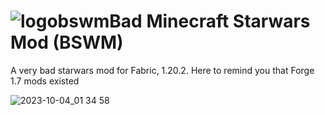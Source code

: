 # ![logobswm](https://github.com/morgana-x/Bad.Minecraft.Starwars.Mod/assets/89588301/67650543-b49c-4eb8-a83e-055da8bad51c)Bad Minecraft Starwars Mod (BSWM)

A very bad starwars mod for Fabric, 1.20.2. Here to remind you that Forge 1.7 mods existed



![2023-10-04_01 34 58](https://github.com/morgana-x/Bad-Minecraft-Starwars-mod/assets/89588301/d3fa83ff-e96d-44cd-90bf-6b1bf56c3b6b)
